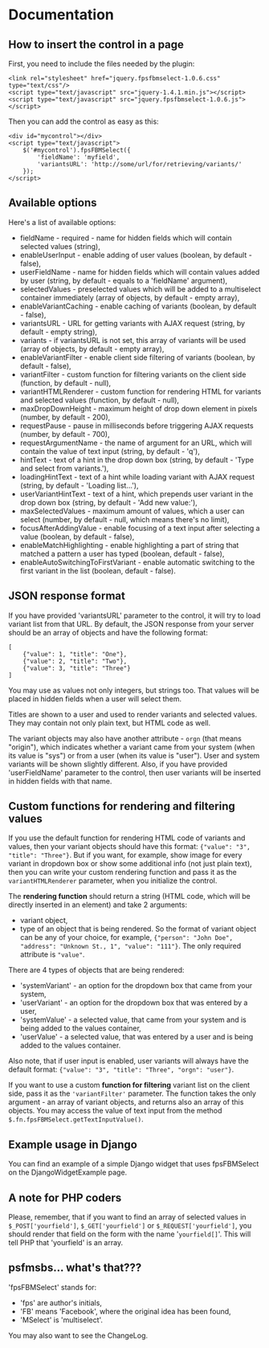 # Documentation #

## How to insert the control in a page ##

First, you need to include the files needed by the plugin:

```
<link rel="stylesheet" href="jquery.fpsfbmselect-1.0.6.css" type="text/css"/>
<script type="text/javascript" src="jquery-1.4.1.min.js"></script>
<script type="text/javascript" src="jquery.fpsfbmselect-1.0.6.js"></script>
```

Then you can add the control as easy as this:

```
<div id="mycontrol"></div>
<script type="text/javascript">
    $('#mycontrol').fpsFBMSelect({
        'fieldName': 'myfield',
        'variantsURL': 'http://some/url/for/retrieving/variants/'
    });
</script>
```

## Available options ##

Here's a list of available options:

  * fieldName - required - name for hidden fields which will contain selected values (string),
  * enableUserInput - enable adding of user values (boolean, by default - false),
  * userFieldName - name for hidden fields which will contain values added by user (string, by default - equals to a 'fieldName' argument),
  * selectedValues - preselected values which will be added to a multiselect container immediately (array of objects, by default - empty array),
  * enableVariantCaching - enable caching of variants (boolean, by default - false),
  * variantsURL - URL for getting variants with AJAX request (string, by default - empty string),
  * variants - if variantsURL is not set, this array of variants will be used (array of objects, by default - empty array),
  * enableVariantFilter - enable client side filtering of variants (boolean, by default - false),
  * variantFilter - custom function for filtering variants on the client side (function, by default - null),
  * variantHTMLRenderer - custom function for rendering HTML for variants and selected values (function, by default - null),
  * maxDropDownHeight - maximum height of drop down element in pixels (number, by default - 200),
  * requestPause - pause in milliseconds before triggering AJAX requests (number, by default - 700),
  * requestArgumentName - the name of argument for an URL, which will contain the value of text input (string, by default - 'q'),
  * hintText - text of a hint in the drop down box (string, by default - 'Type and select from variants.'),
  * loadingHintText - text of a hint while loading variant with AJAX request (string, by default - 'Loading list...'),
  * userVariantHintText - text of a hint, which prepends user variant in the drop down box (string, by default - 'Add new value:'),
  * maxSelectedValues - maximum amount of values, which a user can select (number, by default - null, which means there's no limit),
  * focusAfterAddingValue - enable focusing of a text input after selecting a value (boolean, by default - false),
  * enableMatchHighlighting - enable highlighting a part of string that matched a pattern a user has typed (boolean, default - false),
  * enableAutoSwitchingToFirstVariant - enable automatic switching to the first variant in the list (boolean, default - false).

## JSON response format ##

If you have provided 'variantsURL' parameter to the control, it will try to load variant list from that URL. By default, the JSON response from your server should be an array of objects and have the following format:

```
[
    {"value": 1, "title": "One"},
    {"value": 2, "title": "Two"},
    {"value": 3, "title": "Three"}
]
```

You may use as values not only integers, but strings too. That values will be placed in hidden fields when a user will select them.

Titles are shown to a user and used to render variants and selected values. They may contain not only plain text, but HTML code as well.

The variant objects may also have another attribute - `orgn` (that means "origin"), which indicates whether a variant came from your system (when its value is "sys") or from a user (when its value is "user"). User and system variants will be shown slightly different. Also, if you have provided 'userFieldName' parameter to the control, then user variants will be inserted in hidden fields with that name.

## Custom functions for rendering and filtering values ##

If you use the default function for rendering HTML code of variants and values, then your variant objects should have this format: `{"value": "3", "title": "Three"}`. But if you want, for example, show image for every variant in dropdown box or show some additional info (not just plain text), then you can write your custom rendering function and pass it as the `variantHTMLRenderer` parameter, when you initialize the control.

The **rendering function** should return a string (HTML code, which will be directly inserted in an element) and take 2 arguments:
  * variant object,
  * type of an object that is being rendered.
So the format of variant object can be any of your choice, for example, `{"person": "John Doe", "address": "Unknown St., 1", "value": "111"}`. The only required attribute is `"value"`.

There are 4 types of objects that are being rendered:
  * 'systemVariant' - an option for the dropdown box that came from your system,
  * 'userVariant' - an option for the dropdown box that was entered by a user,
  * 'systemValue' - a selected value, that came from your system and is being added to the values container,
  * 'userValue' - a selected value, that was entered by a user and is being added to the values container.

Also note, that if user input is enabled, user variants will always have the default format: `{"value": "3", "title": "Three", "orgn": "user"}`.

If you want to use a custom **function for filtering** variant list on the client side, pass it as the `'variantFilter'` parameter. The function takes the only argument - an array of variant objects, and returns also an array of this objects. You may access the value of text input from the method `$.fn.fpsFBMSelect.getTextInputValue()`.

## Example usage in Django ##

You can find an example of a simple Django widget that uses fpsFBMSelect on the DjangoWidgetExample page.

## A note for PHP coders ##

Please, remember, that if you want to find an array of selected values in `$_POST['yourfield']`, `$_GET['yourfield']` or `$_REQUEST['yourfield']`, you should render that field on the form with the name '`yourfield[]`'. This will tell PHP that 'yourfield' is an array.

## psfmsbs... what's that??? ##

'fpsFBMSelect' stands for:
  * 'fps' are author's initials,
  * 'FB' means 'Facebook', where the original idea has been found,
  * 'MSelect' is 'multiselect'.

You may also want to see the ChangeLog.